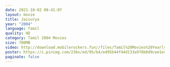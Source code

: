 ```yaml
---
date: 2021-10-02 08:41:07
layout: movie
title: Jaisurya
year: "2004"
language: Tamil
quality: HD
category: Tamil 2004 Movies
size: 700MB
video: http://download.mobilerockers.fun//files/Tamil%20Movies%20Yearly%20Collections/Tamil%202004%20Collections/Jaisurya%20(2004)/Jaisurya%20(2004)%20Full%20Movies/Jaisurya%20(2004)%20HDRip/Jaisurya%20(2004)%20HDRip%20Single%20Part.mp4
poster: https://i.pinimg.com/236x/ed/95/b4/ed95b44f44d133a978b0d9cee1e460f1.jpg
paginate: false
---
```

